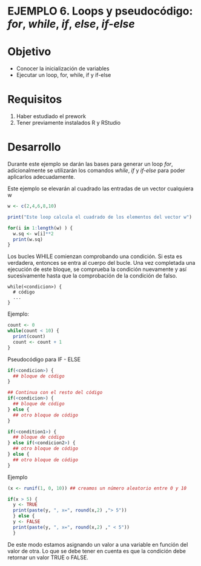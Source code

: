 # EJEMPLO 6. Loops y pseudocódigo: _for_, _while_, _if_, _else_, _if-else_

# Objetivo
- Conocer la inicialización de variables 
- Ejecutar un loop, for, while, if y if-else

# Requisitos
1. Haber estudiado el prework
2. Tener previamente instalados R y RStudio 

# Desarrollo
Durante este ejemplo se darán las bases para generar un loop _for_, adicionalmente se utilizarán los comandos _while_, _if_ y _if-else_ para poder aplicarlos adecuadamente.

Este ejemplo se elevarán al cuadrado las entradas de un vector cualquiera w

```R
w <- c(2,4,6,8,10)

print("Este loop calcula el cuadrado de los elementos del vector w")

for(i in 1:length(w) ) {
  w.sq <- w[i]**2
  print(w.sq)
}
```

Los bucles WHILE comienzan comprobando una condición. Si esta es verdadera, entonces se entra al cuerpo del bucle. Una vez completada una ejecución de este bloque, se comprueba la condición nuevamente y así sucesivamente hasta que la comprobación de la condición de falso.

```
while(<condicion>) {
  # código
  ...
}
```
Ejemplo:

```R
count <- 0
while(count < 10) {
  print(count)
  count <- count + 1
}
```

Pseudocódigo para IF - ELSE
```R
if(<condicion>) {
  ## bloque de código
}

## Continua con el resto del código
if(<condicion>) {
  ## bloque de código
} else {
  ## otro bloque de código
}

if(<condition1>) {
  ## bloque de código
} else if(<condicion2>) {
  ## otro bloque de código
} else {
  ## otro bloque de código
}
```
Ejemplo
```R
(x <- runif(1, 0, 10)) ## creamos un número aleatorio entre 0 y 10

if(x > 5) {
  y <- TRUE
  print(paste(y, ", x=", round(x,2) ,"> 5"))
  } else {
  y <- FALSE
  print(paste(y, ", x=", round(x,2) ," < 5"))
  }

```
De este modo estamos asignando un valor a una variable en función del valor de otra. Lo que se debe tener en cuenta es que la condición debe retornar un valor TRUE o FALSE.
